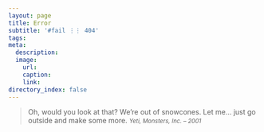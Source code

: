 ```yaml
---
layout: page
title: Error
subtitle: '#fail ⋮⋮ 404'
tags:
meta:
  description:
  image:
    url:
    caption:
    link:
directory_index: false
---
```


>Oh, would you look at that? We’re out of snowcones. Let me… just go outside and make some more.
><small><cite>Yeti, <i>Monsters, Inc.</i> &ndash; 2001</cite></small>
